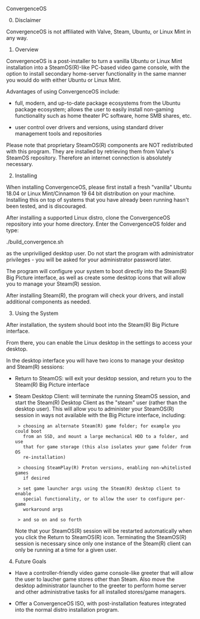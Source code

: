 ConvergenceOS

0.  Disclaimer

ConvergenceOS is not affiliated with Valve, Steam, Ubuntu, or Linux Mint in any
way.  

1.  Overview

ConvergenceOS is a post-installer to turn a vanilla Ubuntu or Linux Mint 
installation into a SteamOS(R)-like PC-based video game console, with the option
to install secondary home-server functionality in the same manner you would do 
with either Ubuntu or Linux Mint.

Advantages of using ConvergenceOS include:

 - full, modern, and up-to-date package ecosystems from the Ubuntu package
   ecosystem; allows the user to easily install non-gaming functionality such
   as home theater PC software, home SMB shares, etc.

 - user control over drivers and versions, using standard driver management 
   tools and repositories

Please note that proprietary SteamOS(R) components are NOT redistributed with 
this program.  They are installed by retrieving them from Valve's SteamOS
repository.  Therefore an internet connection is absolutely necessary.

2.  Installing

When installing ConvergenceOS, please first install a fresh "vanilla" 
Ubuntu 18.04 or Linux Mint/Cinnamon 19 64 bit distribution on your machine.  
Installing this on top of systems that you have already been running hasn't been
tested, and is discouraged.

After installing a supported Linux distro, clone the ConvergenceOS repository
into your home directory.  Enter the ConvergenceOS folder and type:

./build_convergence.sh

as the unpriviliged desktop user.  Do not start the program with administrator
privileges - you will be asked for your administrator password later.

The program will configure your system to boot directly into the Steam(R) Big 
Picture interface, as well as create some desktop icons that will allow you to 
manage your Steam(R) session.

After installing Steam(R), the program will check your drivers, and install
additional components as needed.

3.  Using the System

After installation, the system should boot into the Steam(R) Big Picture 
interface.

From there, you can enable the Linux desktop in the settings to access your
desktop.

In the desktop interface you will have two icons to manage your desktop and
Steam(R) sessions:

 - Return to SteamOS:  will exit your desktop session, and return you to the
   Steam(R) Big Picture interface

 - Steam Desktop Client:  will terminate the running SteamOS session, and start
   the Steam(R) Desktop Client as the "steam" user (rather than the desktop 
   user).  This will allow you to administer your SteamOS(R) session in ways
   not available with the Big Picture interface, including:

        > choosing an alternate Steam(R) game folder; for example you could boot
          from an SSD, and mount a large mechanical HDD to a folder, and use
          that for game storage (this also isolates your game folder from OS
          re-installation)

        > choosing SteamPlay(R) Proton versions, enabling non-whitelisted games
          if desired

        > set game launcher args using the Steam(R) desktop client to enable
          special functionality, or to allow the user to configure per-game
          workaround args

        > and so on and so forth

   Note that your SteamOS(R) session will be restarted automatically when you
   click the Return to SteamOS(R) icon.  Terminating the SteamOS(R) session is
   necessary since only one instance of the Steam(R) client can only be running
   at a time for a given user.
   

4.  Future Goals

 - Have a controller-friendly video game console-like greeter that will allow 
   the user to laucher game stores other than Steam.  Also move the desktop 
   administrator launcher to the greeter to perform home server and other 
   administrative tasks for all installed stores/game managers.

 - Offer a ConvergenceOS ISO, with post-installation features integrated into 
   the normal distro installation program.



